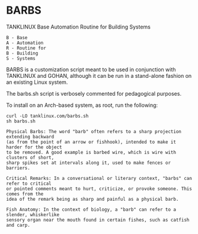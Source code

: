 # BARBS

TANKLINUX Base Automation Routine for Building Systems

``` Text
B - Base
A - Automation
R - Routine for
B - Building
S - Systems
```

BARBS is a customization script meant to be used in conjunction with TANKLINUX and GOHAN, although it can be run in a stand-alone fashion on an existing Linux system.

The barbs.sh script is verbosely commented for pedagogical purposes.

To install on an Arch-based system, as root, run the following:

```
curl -LO tanklinux.com/barbs.sh
sh barbs.sh
```

``` Text
Physical Barbs: The word "barb" often refers to a sharp projection extending backward
(as from the point of an arrow or fishhook), intended to make it harder for the object
to be removed. A good example is barbed wire, which is wire with clusters of short,
sharp spikes set at intervals along it, used to make fences or barriers.

Critical Remarks: In a conversational or literary context, "barbs" can refer to critical
or pointed comments meant to hurt, criticize, or provoke someone. This comes from the
idea of the remark being as sharp and painful as a physical barb.

Fish Anatomy: In the context of biology, a "barb" can refer to a slender, whiskerlike
sensory organ near the mouth found in certain fishes, such as catfish and carp.
```
